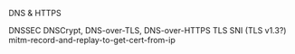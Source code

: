 DNS & HTTPS

DNSSEC
DNSCrypt, DNS-over-TLS, DNS-over-HTTPS
TLS SNI (TLS v1.3?)
mitm-record-and-replay-to-get-cert-from-ip
